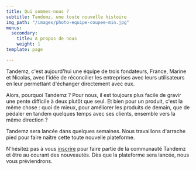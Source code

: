 ```yaml
---
title: Qui sommes-nous ?
subtitle: Tandemz, une toute nouvelle histoire
img_path: "/images/photo-equipe-coupee-min.jpg"
menus:
  secondary:
    title: A propos de nous
    weight: 1
template: page

---
```

Tandemz, c'est aujourd'hui une équipe de trois fondateurs, France, Marine et Nicolas, avec l'idée de réconcilier les entreprises avec leurs utilisateurs en leur permettant d'échanger directement avec eux.

Alors, pourquoi Tandemz ? Pour nous, il est toujours plus facile de gravir une pente difficile à deux plutôt que seul. Et bien pour un produit, c'est la même chose : quoi de mieux, pour améliorer les produits de demain, que de pédaler en tandem quelques temps avec ses clients, ensemble vers la même direction ?

Tandemz sera lancée dans quelques semaines. Nous travaillons d'arrache pied pour faire naître cette toute nouvelle plateforme.

N'hésitez pas à vous [inscrire](https://tandemz-33248.netlify.com/#call-to-action "t'inscrire") pour faire partie de la communauté Tandemz et être au courant des nouveautés. Dès que la plateforme sera lancée, nous vous préviendrons.